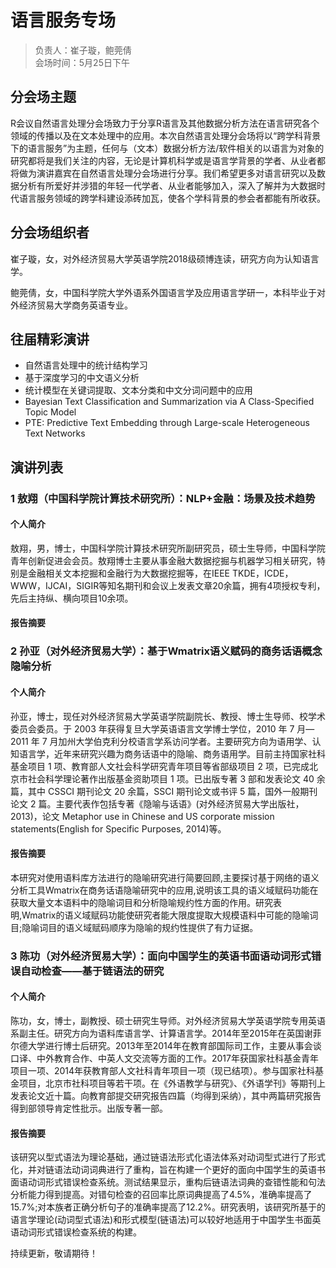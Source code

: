 # 语言服务专场

> 负责人：崔子璇，鲍莞倩  
> 会场时间：5月25日下午  

## 分会场主题

R会议自然语言处理分会场致力于分享R语言及其他数据分析方法在语言研究各个领域的传播以及在文本处理中的应用。本次自然语言处理分会场将以“跨学科背景下的语言服务”为主题，任何与（文本）数据分析方法/软件相关的以语言为对象的研究都将是我们关注的内容，无论是计算机科学或是语言学背景的学者、从业者都将做为演讲嘉宾在自然语言处理分会场进行分享。我们希望更多对语言研究以及数据分析有所爱好并涉猎的年轻一代学者、从业者能够加入，深入了解并为大数据时代语言服务领域的跨学科建设添砖加瓦，使各个学科背景的参会者都能有所收获。

## 分会场组织者

崔子璇，女，对外经济贸易大学英语学院2018级硕博连读，研究方向为认知语言学。

鲍莞倩，女，中国科学院大学外语系外国语言学及应用语言学研一，本科毕业于对外经济贸易大学商务英语专业。

## 往届精彩演讲

- 自然语言处理中的统计结构学习
- 基于深度学习的中文语义分析
- 统计模型在关键词提取、文本分类和中文分词问题中的应用
- Bayesian Text Classification and Summarization via A Class-Specified Topic Model
- PTE: Predictive Text Embedding through Large-scale Heterogeneous Text Networks

## 演讲列表

### 1 敖翔（中国科学院计算技术研究所）：NLP+金融：场景及技术趋势

#### 个人简介

敖翔，男，博士，中国科学院计算技术研究所副研究员，硕士生导师，中国科学院青年创新促进会会员。敖翔博士主要从事金融大数据挖掘与机器学习相关研究，特别是金融相关文本挖掘和金融行为大数据挖掘等，在IEEE TKDE，ICDE，WWW，IJCAI，SIGIR等知名期刊和会议上发表文章20余篇，拥有4项授权专利，先后主持纵、横向项目10余项。

#### 报告摘要



### 2 孙亚（对外经济贸易大学）：基于Wmatrix语义赋码的商务话语概念隐喻分析

#### 个人简介

孙亚，博士，现任对外经济贸易大学英语学院副院长、教授、博士生导师、校学术委员会委员。于 2003 年获得复旦大学英语语言文学博士学位，2010 年 7 月—2011 年 7 月加州大学伯克利分校语言学系访问学者。主要研究方向为语用学、认知语言学，近年来研究兴趣为商务话语中的隐喻、商务语用学。目前主持国家社科基金项目 1 项、教育部人文社会科学研究青年项目等省部级项目 2 项，已完成北京市社会科学理论著作出版基金资助项目 1 项。已出版专著 3 部和发表论文 40 余篇，其中 CSSCI 期刊论文 20 余篇，SSCI 期刊论文或书评 5 篇，国外一般期刊论文 2 篇。主要代表作包括专著《隐喻与话语》(对外经济贸易大学出版社，2013)，论文 Metaphor use in Chinese and US corporate mission statements(English for Specific Purposes, 2014)等。

#### 报告摘要

本研究对使用语料库方法进行的隐喻研究进行简要回顾,主要探讨基于网络的语义分析工具Wmatrix在商务话语隐喻研究中的应用,说明该工具的语义域赋码功能在获取大量文本语料中的隐喻词目和分析隐喻规约性方面的作用。研究表明,Wmatrix的语义域赋码功能使研究者能大限度提取大规模语料中可能的隐喻词目;隐喻词目的语义域赋码顺序为隐喻的规约性提供了有力证据。

### 3 陈功（对外经济贸易大学）：面向中国学生的英语书面语动词形式错误自动检查——基于链语法的研究

#### 个人简介

陈功，女，博士，副教授、硕士研究生导师。对外经济贸易大学英语学院专用英语系副主任。研究方向为语料库语言学、计算语言学。2014年至2015年在英国谢菲尔德大学进行博士后研究。2013年至2014年在教育部国际司工作，主要从事会谈口译、中外教育合作、中英人文交流等方面的工作。2017年获国家社科基金青年项目一项、2014年获教育部人文社科青年项目一项（现已结项）。参与国家社科基金项目，北京市社科项目等若干项。在《外语教学与研究》、《外语学刊》等期刊上发表论文近十篇。向教育部提交研究报告四篇（均得到采纳），其中两篇研究报告得到部领导肯定性批示。出版专著一部。

#### 报告摘要

该研究以型式语法为理论基础，通过链语法形式化语法体系对动词型式进行了形式化，并对链语法动词词典进行了重构，旨在构建一个更好的面向中国学生的英语书面语动词形式错误检查系统。测试结果显示，重构后链语法词典的查错性能和句法分析能力得到提高。对错句检查的召回率比原词典提高了4.5%，准确率提高了15.7%;对本族者正确分析句子的准确率提高了12.2%。研究表明，该研究所基于的语言学理论(动词型式语法)和形式模型(链语法)可以较好地适用于中国学生书面英语动词形式错误检查系统的构建。 

持续更新，敬请期待！
